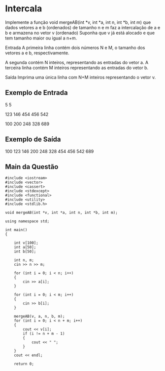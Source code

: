 <h1>Intercala</h1>
Implemente a função void mergeAB(int *v, int *a, int n, int *b, int m) que dados vetores a e b (ordenados) de tamanho n e m faz a intercalação de a e b e armazena no vetor v (ordenado) Suponha que v já está alocado e que tem tamanho maior ou igual a n+m. 

Entrada
A primeira linha contém dois números N e M, o tamanho dos vetores a e b, respectivamente.

A segunda contém N inteiros, representando as entradas do vetor a. A terceira linha contém M inteiros representando as entradas do vetor b.

Saída
Imprima uma única linha com N+M inteiros representando o vetor v.

<h2>Exemplo de Entrada</h2>

5 5

123 146 454 456 542

100 200 248 328 689 

<h2>Exemplo de Saída</h2>

100 123 146 200 248 328 454 456 542 689

<h2>Main da Questão</h2>

```
#include <iostream>
#include <vector>
#include <cassert>
#include <stdexcept>
#include <functional>
#include <utility>
#include <stdlib.h>

void mergeAB(int *v, int *a, int n, int *b, int m);

using namespace std;

int main()
{

    int v[100];
    int a[50];
    int b[50];

    int n, m;
    cin >> n >> m;

    for (int i = 0; i < n; i++)
    {
        cin >> a[i];
    }

    for (int i = 0; i < m; i++)
    {
        cin >> b[i];
    }

    mergeAB(v, a, n, b, m);
    for (int i = 0; i < n + m; i++)
    {
        cout << v[i];
        if (i != n + m - 1)
        {
            cout << " ";
        }
    }
    cout << endl;

    return 0;
```
